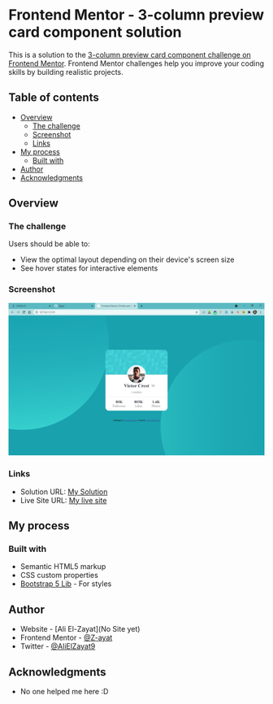 # Frontend Mentor - 3-column preview card component solution

This is a solution to the [3-column preview card component challenge on Frontend Mentor](https://www.frontendmentor.io/challenges/3column-preview-card-component-pH92eAR2-). Frontend Mentor challenges help you improve your coding skills by building realistic projects. 

## Table of contents

- [Overview](#overview)
  - [The challenge](#the-challenge)
  - [Screenshot](#screenshot)
  - [Links](#links)
- [My process](#my-process)
  - [Built with](#built-with)
- [Author](#author)
- [Acknowledgments](#acknowledgments)

## Overview

### The challenge

Users should be able to:

- View the optimal layout depending on their device's screen size
- See hover states for interactive elements

### Screenshot

![](./screenshot.jpg)

### Links

- Solution URL: [My Solution](https://github.com/Z-ayat/profile-card-component-main)
- Live Site URL: [My live site](https://z-ayat.github.io/profile-card-component-main/)

## My process

### Built with

- Semantic HTML5 markup
- CSS custom properties
- [Bootstrap 5 Lib](https://getbootstrap.com/docs/5.0/getting-started/introduction/) - For styles

## Author

- Website - [Ali El-Zayat](No Site yet)
- Frontend Mentor - [@Z-ayat](https://www.frontendmentor.io/profile/Z-ayat)
- Twitter - [@AliElZayat9](https://twitter.com/AliElZayat9)

## Acknowledgments

- No one helped me here :D